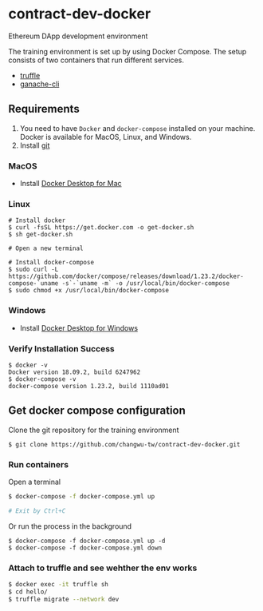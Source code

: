 # contract-dev-docker

Ethereum DApp development environment

The training environment is set up by using Docker Compose. The setup consists of two containers that run different services.

- [truffle](https://github.com/trufflesuite/truffle)
- [ganache-cli](https://github.com/trufflesuite/ganache-cli)

## Requirements

1. You need to have `Docker` and `docker-compose` installed on your machine. Docker is available for MacOS, Linux, and Windows.
2. Install [git](https://git-scm.com/downloads)

### MacOS

- Install [Docker Desktop for Mac](https://docs.docker.com/docker-for-mac/install/)

### Linux

```
# Install docker
$ curl -fsSL https://get.docker.com -o get-docker.sh
$ sh get-docker.sh

# Open a new terminal

# Install docker-compose
$ sudo curl -L https://github.com/docker/compose/releases/download/1.23.2/docker-compose-`uname -s`-`uname -m` -o /usr/local/bin/docker-compose
$ sudo chmod +x /usr/local/bin/docker-compose
```

### Windows

- Install [Docker Desktop for Windows](https://docs.docker.com/docker-for-windows/install/)


### Verify Installation Success

```
$ docker -v
Docker version 18.09.2, build 6247962
$ docker-compose -v
docker-compose version 1.23.2, build 1110ad01
```

## Get docker compose configuration

Clone the git repository for the training environment

```
$ git clone https://github.com/changwu-tw/contract-dev-docker.git
```

### Run containers

Open a terminal

```bash
$ docker-compose -f docker-compose.yml up

# Exit by Ctrl+C
```

Or run the process in the background

```
$ docker-compose -f docker-compose.yml up -d
$ docker-compose -f docker-compose.yml down
```

### Attach to truffle and see wehther the env works

```bash
$ docker exec -it truffle sh
$ cd hello/
$ truffle migrate --network dev
```
